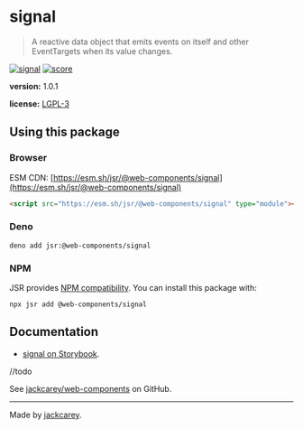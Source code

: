 # signal

> A reactive data object that emits events on itself and other EventTargets when its value changes.

[![signal](https://jsr.io/badges/@web-components/signal)](https://jsr.io/@web-components/signal) [![score](https://jsr.io/badges/@web-components/signal/score)](https://jsr.io/@web-components/signal/score)

**version:** 1.0.1

**license:** [LGPL-3](./LICENSE.md)

## Using this package

### Browser

ESM CDN: [https://esm.sh/jsr/@web-components/signal](https://esm.sh/jsr/@web-components/signal)

```html
<script src="https://esm.sh/jsr/@web-components/signal" type="module"></script>
```

### Deno

```
deno add jsr:@web-components/signal
```

### NPM

JSR provides [NPM compatibility](https://jsr.io/docs/npm-compatibility). You can install this package with:

```
npx jsr add @web-components/signal
```

## Documentation

-   [signal on Storybook](https://jackcarey.co.uk/web-components/storybook-static/?path=/docs/utilities-signal).

//todo

See [jackcarey/web-components](https://github.com/jackcarey/web-components) on GitHub.


---

Made by [jackcarey](https://jackcarey.co.uk).

